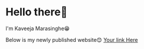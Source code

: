 # Hello there👋
 I'm Kaveeja Marasinghe😁

 Below is my newly published website😊
 [Your link Here](https://kaveejan.github.io/kaveeja/)
